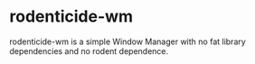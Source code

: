 # rodenticide-wm

rodenticide-wm is a simple Window Manager with no fat library dependencies and no rodent dependence.
